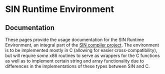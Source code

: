 # SIN Runtime Environment
## Documentation

These pages provide the usage documentation for the SIN Runtime Environment, an integral part of the [SIN compiler project](https://rlannon.github.io/SINx86). The environment is to be implemented mostly in C (allowing for easier cross-compatibility), but will require *some* x86 routines to serve as wrappers for the C functions as well as to implement certain string and array functionality due to differences in the implementations of these types between SIN and C.

